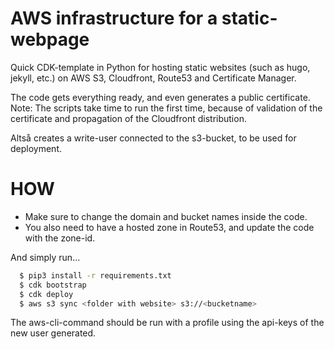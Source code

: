# AWS infrastructure for a static-webpage

Quick CDK-template in Python for hosting static websites (such as hugo, jekyll, etc.) on AWS S3, Cloudfront, Route53 and Certificate Manager. 

The code gets everything ready, and even generates a public certificate. Note: The scripts take time to run the first time, because of validation of the certificate and propagation of the Cloudfront distribution. 

Altså creates a write-user connected to the s3-bucket, to be used for deployment.


# HOW
* Make sure to change the domain and bucket names inside the code.
* You also need to have a hosted zone in Route53, and update the code with the zone-id.

And simply run...
```bash
  $ pip3 install -r requirements.txt
  $ cdk bootstrap
  $ cdk deploy
  $ aws s3 sync <folder with website> s3://<bucketname>
```
The aws-cli-command should be run with a profile using the api-keys of the new user generated.
